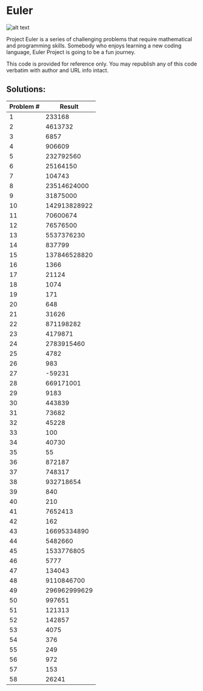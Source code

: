 # Euler
![alt text](https://github.com/ravikumark815/euler-project/blob/master/Euler.jpg)

Project Euler is a series of challenging problems that require mathematical and programming skills. Somebody who enjoys learning a new coding language, Euler Project is going to be a fun journey.

This code is provided for reference only. You may republish any of this code verbatim with author and URL info intact.

## Solutions:
Problem #  | Result
---------- | --------
1 | 233168
2 | 4613732
3 | 6857
4 | 906609
5 | 232792560
6 | 25164150
7 | 104743
8 | 23514624000
9 | 31875000
10 | 142913828922
11 | 70600674
12 | 76576500
13 | 5537376230
14 | 837799
15 | 137846528820
16 | 1366
17 | 21124
18 | 1074
19 | 171
20 | 648
21 | 31626
22 | 871198282
23 | 4179871
24 | 2783915460
25 | 4782
26 | 983
27 | -59231
28 | 669171001
29 | 9183
30 | 443839
31 | 73682
32 | 45228
33 | 100
34 | 40730
35 | 55
36 | 872187
37 | 748317
38 | 932718654
39 | 840
40 | 210
41 | 7652413
42 | 162
43 | 16695334890
44 | 5482660
45 | 1533776805
46 | 5777
47 | 134043
48 | 9110846700
49 | 296962999629
50 | 997651
51 | 121313
52 | 142857
53 | 4075
54 | 376
55 | 249
56 | 972
57 | 153
58 | 26241